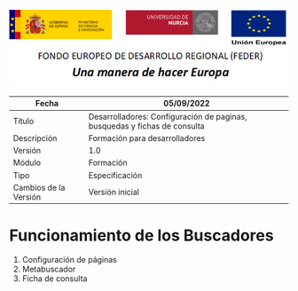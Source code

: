 ![](../Docs/media/CabeceraDocumentosMD.png)

| Fecha                 | 05/09/2022                                |
| --------------------- | ---------------------------------------- |
| Título                | Desarrolladores: Configuración de paginas, busquedas y fichas de consulta|
| Descripción           | Formación para desarrolladores |
| Versión               | 1.0                                      |
| Módulo                | Formación                            |
| Tipo                  | Especificación                           |
| Cambios de la Versión | Versión inicial                          |

# Funcionamiento de los Buscadores

 1. Configuración de páginas
 2. Metabuscador
 3. Ficha de consulta
